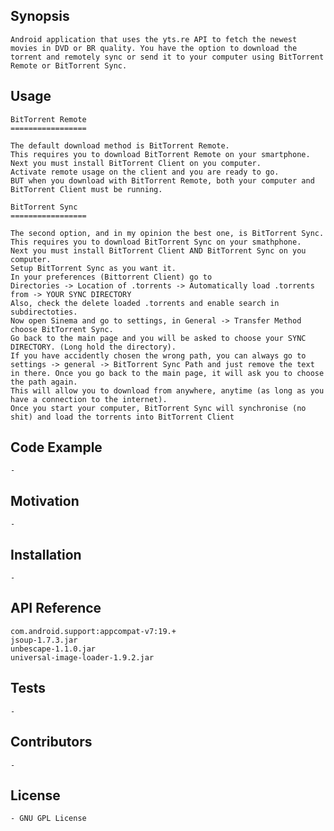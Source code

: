 ## Synopsis

    Android application that uses the yts.re API to fetch the newest movies in DVD or BR quality. You have the option to download the torrent and remotely sync or send it to your computer using BitTorrent Remote or BitTorrent Sync.

## Usage

    BitTorrent Remote
    =================
    
    The default download method is BitTorrent Remote.
    This requires you to download BitTorrent Remote on your smartphone.
    Next you must install BitTorrent Client on you computer.
    Activate remote usage on the client and you are ready to go.
    BUT when you download with BitTorrent Remote, both your computer and BitTorrent Client must be running.
    
    BitTorrent Sync
    =================
    
    The second option, and in my opinion the best one, is BitTorrent Sync.
    This requires you to download BitTorrent Sync on your smathphone.
    Next you must install BitTorrent Client AND BitTorrent Sync on you computer.
    Setup BitTorrent Sync as you want it.
    In your preferences (Bittorrent Client) go to 
    Directories -> Location of .torrents -> Automatically load .torrents from -> YOUR SYNC DIRECTORY
    Also, check the delete loaded .torrents and enable search in subdirectoties.
    Now open Sinema and go to settings, in General -> Transfer Method choose BitTorrent Sync.
    Go back to the main page and you will be asked to choose your SYNC DIRECTORY. (Long hold the directory).
    If you have accidently chosen the wrong path, you can always go to settings -> general -> BitTorrent Sync Path and just remove the text in there. Once you go back to the main page, it will ask you to choose the path again.
    This will allow you to download from anywhere, anytime (as long as you have a connection to the internet).
    Once you start your computer, BitTorrent Sync will synchronise (no shit) and load the torrents into BitTorrent Client

## Code Example

    -

## Motivation

    -

## Installation

    -

## API Reference

    com.android.support:appcompat-v7:19.+
    jsoup-1.7.3.jar
    unbescape-1.1.0.jar
    universal-image-loader-1.9.2.jar

## Tests

    -

## Contributors

    -

## License

    - GNU GPL License

